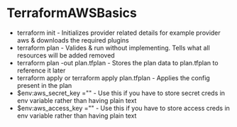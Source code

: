 # TerraformAWSBasics
- terraform init - Initializes provider related details for example provider aws & downloads the required plugins
- terraform plan - Valides & run without implementing. Tells what all resources will be added removed
- terraform plan -out plan.tfplan - Stores the plan data to plan.tfplan to reference it later 
- terraform apply or terraform apply plan.tfplan - Applies the config present in the plan
- $env:aws_secret_key ="" - Use this if you have to store secret creds in env variable rather than having plain text
- $env:aws_access_key ="" - Use this if you have to store access creds in env variable rather than having plain text